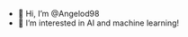 - 👋 Hi, I’m @Angelod98
- 👀 I’m interested in AI and machine learning!

<!---
Angelod98/Angelod98 is a ✨ special ✨ repository because its `README.md` (this file) appears on your GitHub profile.
You can click the Preview link to take a look at your changes.
--->
